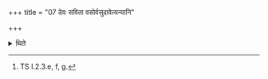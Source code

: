 +++
title = "07 देवः सविता वसोर्वसुदावेत्यन्यानि"

+++

<details><summary>थिते</summary>

7. He accepts the other (materials) with devaḥ savitā....[^1]  


[^1]: TS I.2.3.e, f, g.
</details>
